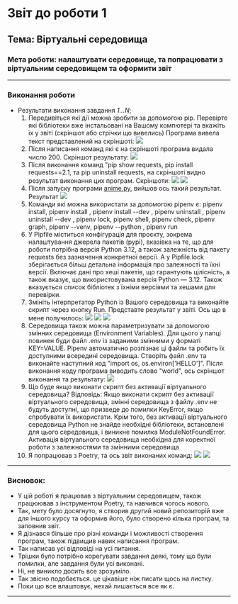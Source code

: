 # Звіт до роботи 1
## Тема: Віртуальні середовища
### Мета роботи: налаштувати середовище, та попрацювати з віртуальним середовищем та оформити звіт

---
### Виконання роботи
* Результати виконання завдання *1...N*;
    1. Передивіться які дії можна зробити за допомогою pip. Перевірте які бібліотеки вже інстальовані на Вашому компютері та вкажіть їх у звіті (скріншот або стрічки що вивелись) Програма вивела текст представлений на скріншоті: ![](./image1.png)
    1. Після написання команд які є на скріншоті програма видала число 200. Скріншот результату: ![](./image.png)
    1. Після виконання команд "pip show requests, pip install requests==2.1, та pip uninstall requests, на скріншоті видно результат виконання цих програм. Скріншоти: ![](./image2.png) ![](./image3.png)
    1. Після запуску програми [anime.py](anime.py), вийшов ось такий результат. Результат ![](./image4.png)
    1. Команди які можна використати за допомогою pipenv є: pipenv install, pipenv install <package>, pipenv install --dev <package>, pipenv uninstall <package>, pipenv uninstall --dev <package>, pipenv lock, pipenv shell, pipenv check, pipenv graph, pipenv --venv, pipenv --python <version>, pipenv run <command>
    1. У Pipfile міститься конфігурація для проєкту, зокрема налаштування джерела пакетів (pypi), вказівка на те, що для роботи потрібна версія Python 3.12, а також залежність від пакету requests без зазначення конкретної версії. А у Pipfile.lock зберігається більш детальна інформація про залежності та їхні версії. Включає дані про хеші пакетів, що гарантують цілісність, а також вказує, що використовувана версія Python — 3.12. Також вказується список бібліотек з їхніми версіями та хешами для перевірки.
    1. Змініть інтерпретатор Python із Вашого середовища та виконайте скрипт через кнопку Run. Представте результат у звіті. Ось що в мене получилось: ![](./image6.png) ![](./image7.png) ![](./image8.png)
    1. Середовища також можна параметризувати за допомогою змінних середовища (Environment Variables). Для цього у папці повинен буди файл .env із заданими змінними у форматі KEY=VALUE. Pipenv автоматично розпізнає ці файли та робить їх доступними всередині середовища. Створіть файл .env та виконайте наступний код "import os, os.environ['HELLO']". Після виконання коду програма виводить слово "world", ось скріншот виконання та результату: ![](./image9.png)
    1. Що буде якщо виконати скрипт без активації віртуального середовища? Відповідь: Якщо виконати скрипт без активації віртуального середовища, змінні середовища з файлу .env не будуть доступні, що призведе до помилки KeyError, якщо спробувати їх використати. Крім того, без активації віртуального середовища Python не знайде необхідні бібліотеки, встановлені для цього середовища, і виникне помилка ModuleNotFoundError. Активація віртуального середовища необхідна для коректної роботи з залежностями та змінними середовища
    1. Я попрацював з Poetry, та ось звіт виконаних команд: ![](./image10.png) ![](./image11.png)
--- 
### Висновок:

- У цій роботі я працював з віртуальним середовищем, також працюював з інструментом Poetry, та навчився чогось нового.
- Так, мету було досягнуто, я створив другий новий репозиторій вже для іншого курсу та оформив його, було створено кілька програм, та заповнив звіт.
- Я дізнався більше про різні команди і можливості створення програм, також підвищив навик написання програм.
- Так написав усі відповіді на усі питання.
- Трішки було потрібно корегувати завдання деякі, тому що були помилки, але завдання були усі виконані.
- Ні, не виникло досить все зрозуміло.
- Так звісно подобається. це цікавіше ніж писати щось на листку.
- Поки що все влаштовує, нехай лишається все як є.

---